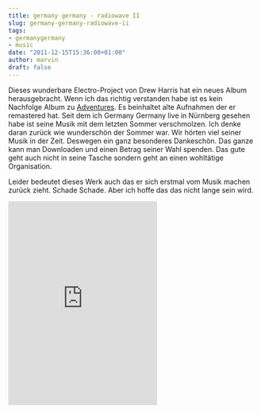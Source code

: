 ```yaml
---
title: germany germany - radiowave II
slug: germany-germany-radiowave-ii
tags:
- germanygermany
- music
date: "2011-12-15T15:36:00+01:00"
author: marvin
draft: false
---
```

Dieses wunderbare Electro-Project von Drew Harris hat ein neues Album
herausgebracht. Wenn ich das richtig verstanden habe ist es kein
Nachfolge Album zu
[Adventures](http://grmnygrmny.bandcamp.com/album/adventures). Es
beinhaltet alte Aufnahmen der er remastered hat. Seit dem ich Germany
Germany live in Nürnberg gesehen habe ist seine Musik mit dem letzten
Sommer verschmolzen. Ich denke daran zurück wie wunderschön der Sommer
war. Wir hörten viel seiner Musik in der Zeit. Deswegen ein ganz
besonderes Dankeschön. Das ganze kann man Downloaden und einen Betrag
seiner Wahl spenden. Das gute geht auch nicht in seine Tasche sondern
geht an einen wohltätige Organisation.

Leider bedeutet dieses Werk auch das er sich erstmal vom Musik machen
zurück zieht. Schade Schade. Aber ich hoffe das das nicht lange sein
wird.

<iframe style="position: relative; display: block; width: 300px; height: 410px;" src="https://bandcamp.com/EmbeddedPlayer/v=2/album=2240028907/size=grande3/bgcol=FFFFFF/linkcol=4285BB/" frameborder="0" width="300" height="410"></iframe>